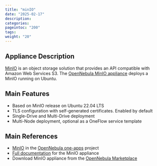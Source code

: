 ```yaml
---
title: "minIO"
date: "2025-02-17"
description:
categories:
pageintoc: "200"
tags:
weight: "20"
---
```


<a id="minio"></a>

<!--# minIO -->

## Appliance Description

[MinIO](https://min.io/docs/minio/linux/index.html) is an object storage solution that provides an API compatible with Amazon Web Services S3. The [OpenNebula MinIO appliance](https://github.com/OpenNebula/one-apps/wiki/minio_intro) deploys a MinIO running on Ubuntu.

## Main Features

- Based on MinIO release on Ubuntu 22.04 LTS
- TLS configuration with self-generated certificates. Enabled by default
- Single-Drive and Multi-Drive deployment
- Multi-Node deployment, optional as a OneFlow service template

## Main References

- [MinIO](https://github.com/OpenNebula/one-apps/tree/master/appliances/MinIO) in the [OpenNebula one-apps](https://github.com/OpenNebula/one-apps) project
- [Full documentation](https://github.com/OpenNebula/one-apps/wiki/minio_intro) for the MinIO appliance
- Download MinIO appliance from the [OpenNebula Marketplace](http://marketplace.opennebula.io/appliance/e2c4538a-1e7a-11ef-949c-97e1d7dcfb6f)


